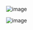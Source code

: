 
![image](https://github.com/user-attachments/assets/7a6f25ba-45bf-40aa-9951-20fe9df201d7)


![image](https://github.com/user-attachments/assets/9a48a54a-0c66-4ec2-9158-030d744ad8e0)

